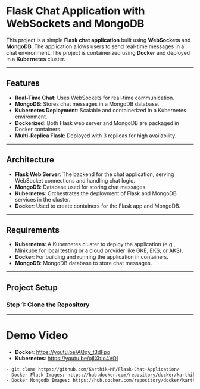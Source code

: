 # Flask Chat Application with WebSockets and MongoDB

This project is a simple **Flask chat application** built using **WebSockets** and **MongoDB**. The application allows users to send real-time messages in a chat environment. The project is containerized using **Docker** and deployed in a **Kubernetes** cluster.

---

## Features

- **Real-Time Chat**: Uses WebSockets for real-time communication.
- **MongoDB**: Stores chat messages in a MongoDB database.
- **Kubernetes Deployment**: Scalable and containerized in a Kubernetes environment.
- **Dockerized**: Both Flask web server and MongoDB are packaged in Docker containers.
- **Multi-Replica Flask**: Deployed with 3 replicas for high availability.
  
---

## Architecture

- **Flask Web Server**: The backend for the chat application, serving WebSocket connections and handling chat logic.
- **MongoDB**: Database used for storing chat messages.
- **Kubernetes**: Orchestrates the deployment of Flask and MongoDB services in the cluster.
- **Docker**: Used to create containers for the Flask app and MongoDB.

---

## Requirements

- **Kubernetes**: A Kubernetes cluster to deploy the application (e.g., Minikube for local testing or a cloud provider like GKE, EKS, or AKS).
- **Docker**: For building and running the application in containers.
- **MongoDB**: MongoDB database to store chat messages.

---

## Project Setup

### Step 1: Clone the Repository
---

# Demo Video
- **Docker**: https://youtu.be/AQqv_t3dFpo
- **Kubernetes**: https://youtu.be/ojIXbIo4VOI
```bash
- git clone https://github.com/Karthik-MP/Flask-Chat-Application/
- Docker Flask Images: https://hub.docker.com/repository/docker/karthikmp15/flask-chat-application/
- Docker Mongodb Images: https://hub.docker.com/repository/docker/karthikmp15/mongodb/

